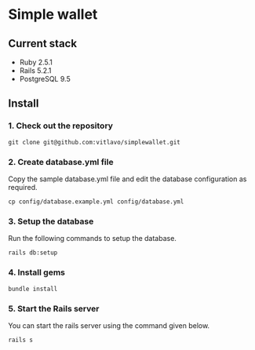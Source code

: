 # Simple wallet

## Current stack ###
* Ruby 2.5.1
* Rails 5.2.1
* PostgreSQL 9.5


## Install

### 1. Check out the repository

```shell
git clone git@github.com:vitlavo/simplewallet.git
```

### 2. Create database.yml file

Copy the sample database.yml file and edit the database configuration as required.

```shell
cp config/database.example.yml config/database.yml
```

### 3. Setup the database

Run the following commands to setup the database.

```shell
rails db:setup
```

### 4. Install gems

```shell
bundle install
```

### 5. Start the Rails server

You can start the rails server using the command given below.

```shell
rails s
```
